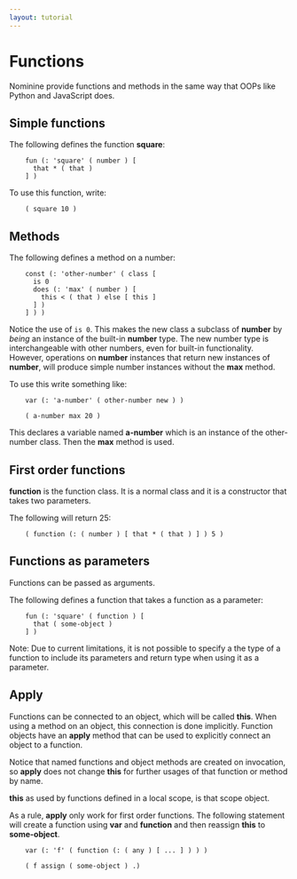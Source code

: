 ```yaml
---
layout: tutorial
---
```




Functions
=========

Nominine provide functions and methods in the same way that OOPs like Python and JavaScript does.


Simple functions
----------------

The following defines the function **square**:

        fun (: 'square' ( number ) [
          that * ( that )
        ] )

To use this function, write:

        ( square 10 )

Methods
-------

The following defines a method on a number:

        const (: 'other-number' ( class [
          is 0
          does (: 'max' ( number ) [
            this < ( that ) else [ this ]
          ] )
        ] ) )

Notice the use of `is 0`. This makes the new class a subclass of **number** by *being* an instance of the built-in **number** type.
The new number type is interchangeable with other numbers, even for built-in functionality. However, operations on **number**
instances that return new instances of **number**, will produce simple number instances without the **max** method.

To use this write something like:

        var (: 'a-number' ( other-number new ) )

        ( a-number max 20 )

This declares a variable named **a-number** which is an instance of the other-number class. Then the **max** method is used.


First order functions
---------------------

**function** is the function class. It is a normal class and it is a constructor that takes two parameters.

The following will return 25:

        ( function (: ( number ) [ that * ( that ) ] ) 5 )


Functions as parameters
-----------------------

Functions can be passed as arguments.

The following defines a function that takes a function as a parameter:

        fun (: 'square' ( function ) [
          that ( some-object )
        ] )

Note: Due to current limitations, it is not possible to specify a the type of a function to include
its parameters and return type when using it as a parameter.


Apply
-----

Functions can be connected to an object, which will be called **this**. When using a method on an object,
this connection is done implicitly. Function objects have an **apply** method that can be used to
explicitly connect an object to a function.

Notice that named functions and object methods are created on invocation, so **apply** does not change **this**
for further usages of that function or method by name.

**this** as used by functions defined in a local scope, is that scope object.

As a rule, **apply** only work for first order functions. The following statement will create a function
using **var** and **function** and then reassign **this** to **some-object**.

        var (: 'f' ( function (: ( any ) [ ... ] ) ) )

        ( f assign ( some-object ) .)


